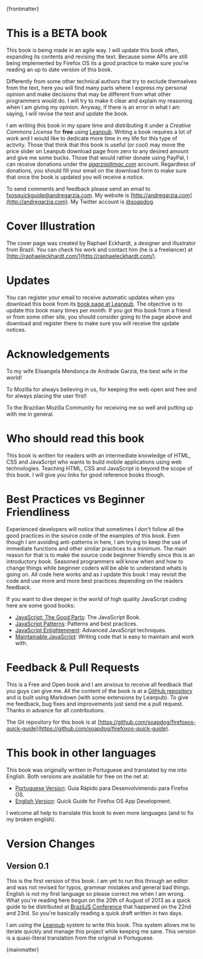 {frontmatter}

# This is a BETA book

This book is being made in an agile way. I will update this book often, expanding its contents and revising the text. Because some APIs are still being implemented by Firefox OS its a good practice to make sure you're reading an up to date version of this book.

Differently from some other technical authors that try to exclude themselves from the text, here you will find many parts where I express my personal opinion and make decisions that may be different from what other programmers would do. I will try to make it clear and explain my reasoning when I am giving my opinion. Anyway, if there is an error in what I am saying, I will revise the text and update the book.

I am writing this book in my spare time and distributing it under a *Creative Commons License* for **free** using [Leanpub](http://leanpub.com). Writing a book requires a lot of work and I would like to dedicate more time in my life for this type of activity. Those that think that this book is useful (or cool) may move the price slider on Leanpub download page from zero to any desired amount and give me some bucks. Those that would rather donate using PayPal, I can receive donations under the *agarzia@mac.com* account. Regardless of donations, you should fill your email on the download form to make sure that once the book is updated you will receive a notice.

To send comments and feedback please send an email to [fxosquickguide@andregarzia.com](mailto:fxosquickguide@andregarzia.com). My website is [http://andregarzia.com](http://andregarzia.com). My Twitter account is [@soapdog](http://twitter.com/soapdog).

# Cover Illustration

The cover page was created by Raphael Eckhardt, a designer and illustrator from Brazil. You can check his work and contact him (he is a freelancer) at [http://raphaeleckhardt.com/](http://raphaeleckhardt.com/).

# Updates

You can register your email to receive automatic updates when you download this book from its [book page at Leanpub](http://leanpub.com/quickguidefirefoxosdevelopment). The objective is to update this book many times per month. If you got this book from a friend or from some other site, you should consider going to the page above and download and register there to make sure you will receive the update notices.


# Acknowledgements

To my wife Elisangela Mendonça de Andrade Garzia, the best wife in the world!

To Mozilla for always believing in us, for keeping the web open and free and for always placing the user first!

To the Brazilian Mozilla Community for receiving me so well and putting up with me in general.

# Who should read this book

This book is written for readers with an intermediate knowledge of HTML, CSS and JavaScript who wants to build mobile applications using web technologies. Teaching HTML, CSS and JavaScript is beyond the scope of this book. I will give you links for good reference books though.

# Best Practices vs Beginner Friendliness 

Experienced developers will notice that sometimes I don't follow all the good practices in the source code of the examples of this book. Even though I am avoiding anti-patterns in here, I am trying to keep the use of immediate functions and other similar practices to a minimum. The main reason for that is to make the source code beginner friendly since this is an introductory book. Seasoned programmers will know when and how to change things while beginner coders will be able to understand whats is going on. All code here works and as I update this book I may revisit the code and use more and more best practices depending on the readers feedback.

If you want to dive deeper in the world of high quality JavaScript coding here are some good books:

* [JavaScript: The Good Parts](http://shop.oreilly.com/product/9780596517748.do): The JavaScript Book.
* [JavaScript Patterns](http://shop.oreilly.com/product/9780596806767.do): Patterns and best practices.
* [JavaScript Enlightenment](): Advanced JavaScript techniques.
* [Maintainable JavaScript](http://shop.oreilly.com/product/0636920027713.do): Writing code that is easy to maintain and work with.

# Feedback & Pull Requests

This is a Free and Open book and I am anxious to receive all feedback that you guys can give me. All the content of the book is at a [GitHub repository](https://github.com/soapdog/firefoxos-quick-guide) and is built using Markdown (with some extensions by Leanpub). To give me feedback, bug fixes and improvements just send me a pull request. Thanks in advance for all contributions.

The Git repository for this book is at [https://github.com/soapdog/firefoxos-quick-guide](https://github.com/soapdog/firefoxos-quick-guide).

# This book in other languages

This book was originally written in Portuguese and translated by me into English. Both versions are available for free on the net at:

* [Portuguese Version](http://leanpub.com/guiarapidofirefoxos): Guia Rápido para Desenvolvimendo para Firefox OS.
* [English Version](http://leanpub.com/quickguidefirefoxosdevelopment): Quick Guide for Firefox OS App Development.

I welcome all help to translate this book to even more languages (and to fix my broken english).

# Version Changes

## Version 0.1

This is the first version of this book. I am yet to run this through an editor and was not revised for typos, grammar mistakes and general bad things. English is not my first language so please correct me when I am wrong. What you're reading here begun on the 20th of August of 2013 as a quick guide to be distributed at [BrazilJS Conference](http://braziljs.com.br/) that happened on the 22nd and 23rd. So you're basically reading a quick draft written in two days.

I am using the [Leanpub](http://leanpub.com) system to write this book. This system allows me to iterate quickly and manage this project while keeping me sane. This version is a quasi-literal translation from the original in Portuguese.

{mainmatter}